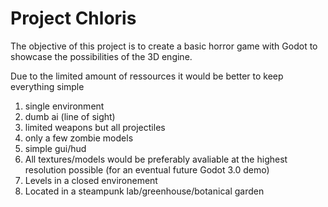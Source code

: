 # Project Chloris

The objective of this project is to create a basic horror game with Godot to showcase the possibilities of the 3D engine.

Due to the limited amount of ressources it would be better to keep everything simple

1. single environment
2. dumb ai (line of sight)
3. limited weapons but all projectiles
4. only a few zombie models
5. simple gui/hud
6. All textures/models would be preferably avaliable at the highest resolution possible (for an eventual future Godot 3.0 demo)
7. Levels in a closed environement
8. Located in a steampunk lab/greenhouse/botanical garden
